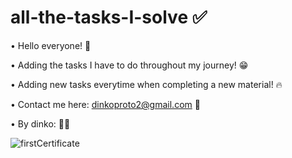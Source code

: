 # all-the-tasks-I-solve ✅

• Hello everyone! 👋

• Adding the tasks I have to do throughout my journey! 😁

• Adding new tasks everytime when completing a new material! 🔥

• Contact me here: dinkoproto2@gmail.com 📧

• By dinko: 🤜🤛


![firstCertificate](https://user-images.githubusercontent.com/51996162/188703613-0474ef28-946c-4f88-a346-c48678277740.jpg)
